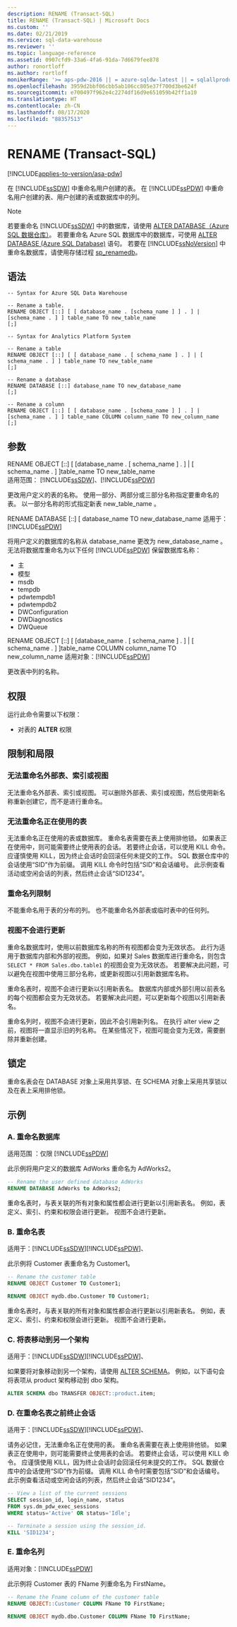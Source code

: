 ```yaml
---
description: RENAME (Transact-SQL)
title: RENAME (Transact-SQL) | Microsoft Docs
ms.custom: ''
ms.date: 02/21/2019
ms.service: sql-data-warehouse
ms.reviewer: ''
ms.topic: language-reference
ms.assetid: 0907cfd9-33a6-4fa6-91da-7d6679fee878
author: ronortloff
ms.author: rortloff
monikerRange: '>= aps-pdw-2016 || = azure-sqldw-latest || = sqlallproducts-allversions'
ms.openlocfilehash: 3959d2bbf06cbb5ab106cc805e37f700d3be624f
ms.sourcegitcommit: e700497f962e4c2274df16d9e651059b42ff1a10
ms.translationtype: HT
ms.contentlocale: zh-CN
ms.lasthandoff: 08/17/2020
ms.locfileid: "88357513"
---
```

# <a name="rename-transact-sql"></a>RENAME (Transact-SQL)
[!INCLUDE[applies-to-version/asa-pdw](../../includes/applies-to-version/asa-pdw.md)]

在 [!INCLUDE[ssSDW](../../includes/sssdw-md.md)] 中重命名用户创建的表。 在 [!INCLUDE[ssPDW](../../includes/sspdw-md.md)] 中重命名用户创建的表、用户创建的表或数据库中的列。

> [!NOTE]
> 若要重命名 [!INCLUDE[ssSDW](../../includes/sssdw-md.md)] 中的数据库，请使用 [ALTER DATABASE（Azure SQL 数据仓库）](alter-database-transact-sql.md?view=aps-pdw-2016-au7)。 若要重命名 Azure SQL 数据库中的数据库，可使用 [ALTER DATABASE (Azure SQL Database)](alter-database-transact-sql.md?view=azuresqldb-mi-current) 语句。 若要在 [!INCLUDE[ssNoVersion](../../includes/ssnoversion-md.md)] 中重命名数据库，请使用存储过程 [sp_renamedb](../../relational-databases/system-stored-procedures/sp-renamedb-transact-sql.md)。

## <a name="syntax"></a>语法

```syntaxsql
-- Syntax for Azure SQL Data Warehouse

-- Rename a table.
RENAME OBJECT [::] [ [ database_name . [schema_name ] ] . ] | [schema_name . ] ] table_name TO new_table_name
[;]

```

```syntaxsql
-- Syntax for Analytics Platform System

-- Rename a table
RENAME OBJECT [::] [ [ database_name . [ schema_name ] . ] | [ schema_name . ] ] table_name TO new_table_name
[;]

-- Rename a database
RENAME DATABASE [::] database_name TO new_database_name
[;]

-- Rename a column 
RENAME OBJECT [::] [ [ database_name . [schema_name ] ] . ] | [schema_name . ] ] table_name COLUMN column_name TO new_column_name [;]
```

## <a name="arguments"></a>参数

RENAME OBJECT [::] [ [database_name  . [ schema_name ] .  ] | [ schema_name .  ] ]table_name  TO new_table_name  
适用范围：  [!INCLUDE[ssSDW](../../includes/sssdw-md.md)]、[!INCLUDE[ssPDW](../../includes/sspdw-md.md)]

更改用户定义的表的名称。 使用一部分、两部分或三部分名称指定要重命名的表。 以一部分名称的形式指定新表 new_table_name  。

RENAME DATABASE [::] [ database_name TO new_database_name
适用于：[!INCLUDE[ssPDW](../../includes/sspdw-md.md)]   

将用户定义的数据库的名称从 database_name 更改为 new_database_name   。 无法将数据库重命名为以下任何 [!INCLUDE[ssPDW](../../includes/sspdw-md.md)] 保留数据库名称：

- 主
- 模型
- msdb
- tempdb
- pdwtempdb1
- pdwtempdb2
- DWConfiguration
- DWDiagnostics
- DWQueue


RENAME OBJECT [::] [ [database_name  . [ schema_name ] .  ] | [ schema_name .  ] ]table_name COLUMN column_name TO new_column_name
适用对象：[!INCLUDE[ssPDW](../../includes/sspdw-md.md)]    

更改表中列的名称。 

## <a name="permissions"></a>权限

运行此命令需要以下权限：

- 对表的 **ALTER** 权限

## <a name="limitations-and-restrictions"></a>限制和局限

### <a name="cannot-rename-an-external-table-indexes-or-views"></a>无法重命名外部表、索引或视图

无法重命名外部表、索引或视图。 可以删除外部表、索引或视图，然后使用新名称重新创建它，而不是进行重命名。

### <a name="cannot-rename-a-table-in-use"></a>无法重命名正在使用的表

无法重命名正在使用的表或数据库。 重命名表需要在表上使用排他锁。 如果表正在使用中，则可能需要终止使用表的会话。 若要终止会话，可以使用 KILL 命令。 应谨慎使用 KILL，因为终止会话时会回滚任何未提交的工作。 SQL 数据仓库中的会话使用“SID”作为前缀。 调用 KILL 命令时包括“SID”和会话编号。 此示例查看活动或空闲会话的列表，然后终止会话“SID1234”。

### <a name="rename-column-restrictions"></a>重命名列限制

不能重命名用于表的分布的列。 也不能重命名外部表或临时表中的任何列。 

### <a name="views-are-not-updated"></a>视图不会进行更新

重命名数据库时，使用以前数据库名称的所有视图都会变为无效状态。 此行为适用于数据库内部和外部的视图。 例如，如果对 Sales 数据库进行重命名，则包含 `SELECT * FROM Sales.dbo.table1` 的视图会变为无效状态。 若要解决此问题，可以避免在视图中使用三部分名称，或更新视图以引用新数据库名称。

重命名表时，视图不会进行更新以引用新表名。 数据库内部或外部引用以前表名的每个视图都会变为无效状态。 若要解决此问题，可以更新每个视图以引用新表名。

重命名列时，视图不会进行更新，因此不会引用新列名。 在执行 alter view 之前，视图将一直显示旧的列名称。 在某些情况下，视图可能会变为无效，需要删除并重新创建。

## <a name="locking"></a>锁定

重命名表会在 DATABASE 对象上采用共享锁、在 SCHEMA 对象上采用共享锁以及在表上采用排他锁。

## <a name="examples"></a>示例

### <a name="a-rename-a-database"></a>A. 重命名数据库

适用范围  ：仅限 [!INCLUDE[ssPDW](../../includes/sspdw-md.md)]

此示例将用户定义的数据库 AdWorks 重命名为 AdWorks2。

```sql
-- Rename the user defined database AdWorks
RENAME DATABASE AdWorks to AdWorks2;

```

 重命名表时，与表关联的所有对象和属性都会进行更新以引用新表名。 例如，表定义、索引、约束和权限会进行更新。 视图不会进行更新。

### <a name="b-rename-a-table"></a>B. 重命名表

适用于：[!INCLUDE[ssSDW](../../includes/sssdw-md.md)][!INCLUDE[ssPDW](../../includes/sspdw-md.md)]、 

此示例将 Customer 表重命名为 Customer1。

```sql
-- Rename the customer table
RENAME OBJECT Customer TO Customer1;

RENAME OBJECT mydb.dbo.Customer TO Customer1;
```

重命名表时，与表关联的所有对象和属性都会进行更新以引用新表名。 例如，表定义、索引、约束和权限会进行更新。 视图不会进行更新。

### <a name="c-move-a-table-to-a-different-schema"></a>C. 将表移动到另一个架构

适用于：[!INCLUDE[ssSDW](../../includes/sssdw-md.md)][!INCLUDE[ssPDW](../../includes/sspdw-md.md)]、 

如果要将对象移动到另一个架构，请使用 [ALTER SCHEMA](../../t-sql/statements/alter-schema-transact-sql.md)。 例如，以下语句会将表项从 product 架构移动到 dbo 架构。

```sql
ALTER SCHEMA dbo TRANSFER OBJECT::product.item;
```

### <a name="d-terminate-sessions-before-renaming-a-table"></a>D. 在重命名表之前终止会话

适用于：[!INCLUDE[ssSDW](../../includes/sssdw-md.md)][!INCLUDE[ssPDW](../../includes/sspdw-md.md)]、 

请务必记住，无法重命名正在使用的表。 重命名表需要在表上使用排他锁。 如果表正在使用中，则可能需要终止使用表的会话。 若要终止会话，可以使用 KILL 命令。 应谨慎使用 KILL，因为终止会话时会回滚任何未提交的工作。 SQL 数据仓库中的会话使用“SID”作为前缀。 调用 KILL 命令时需要包括“SID”和会话编号。 此示例查看活动或空闲会话的列表，然后终止会话“SID1234”。

```sql
-- View a list of the current sessions
SELECT session_id, login_name, status
FROM sys.dm_pdw_exec_sessions
WHERE status='Active' OR status='Idle';

-- Terminate a session using the session_id.
KILL 'SID1234';
```

### <a name="e-rename-a-column"></a>E. 重命名列 

适用对象：[!INCLUDE[ssPDW](../../includes/sspdw-md.md)] 

此示例将 Customer 表的 FName 列重命名为 FirstName。

```sql
-- Rename the Fname column of the customer table
RENAME OBJECT::Customer COLUMN FName TO FirstName;

RENAME OBJECT mydb.dbo.Customer COLUMN FName TO FirstName;
```
